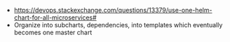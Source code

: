 - https://devops.stackexchange.com/questions/13379/use-one-helm-chart-for-all-microservices#
- Organize into subcharts, dependencies, into templates which eventually becomes one master chart
